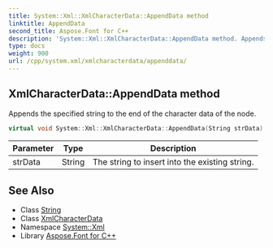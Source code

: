 ```yaml
---
title: System::Xml::XmlCharacterData::AppendData method
linktitle: AppendData
second_title: Aspose.Font for C++
description: 'System::Xml::XmlCharacterData::AppendData method. Appends the specified string to the end of the character data of the node in C++.'
type: docs
weight: 900
url: /cpp/system.xml/xmlcharacterdata/appenddata/
---
```

## XmlCharacterData::AppendData method


Appends the specified string to the end of the character data of the node.

```cpp
virtual void System::Xml::XmlCharacterData::AppendData(String strData)
```


| Parameter | Type | Description |
| --- | --- | --- |
| strData | String | The string to insert into the existing string. |

## See Also

* Class [String](../../../system/string/)
* Class [XmlCharacterData](../)
* Namespace [System::Xml](../../)
* Library [Aspose.Font for C++](../../../)

